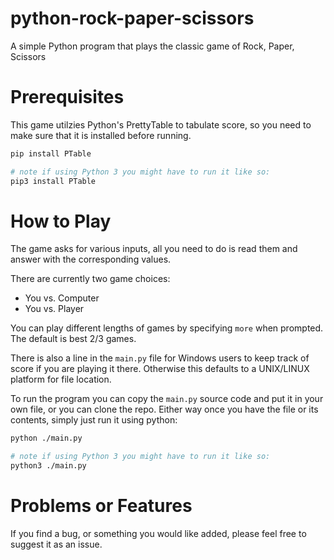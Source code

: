 # python-rock-paper-scissors
A simple Python program that plays the classic game of Rock, Paper, Scissors

# Prerequisites
This game utilzies Python's PrettyTable to tabulate score, so you need to make sure that it is installed before running.
```bash
pip install PTable

# note if using Python 3 you might have to run it like so:
pip3 install PTable
```

# How to Play
The game asks for various inputs, all you need to do is read them and answer with the corresponding values.

There are currently two game choices:
 - You vs. Computer
 - You vs. Player
 
 You can play different lengths of games by specifying `more` when prompted. The default is best 2/3 games.
 
 There is also a line in the `main.py` file for Windows users to keep track of score if you are playing it there. 
 Otherwise this defaults to a UNIX/LINUX platform for file location.
 
 To run the program you can copy the `main.py` source code and put it in your own file, or you can clone the repo.
 Either way once you have the file or its contents, simply just run it using python:
 ```bash
 python ./main.py
 
 # note if using Python 3 you might have to run it like so:
 python3 ./main.py
 ```
 
 # Problems or Features
 If you find a bug, or something you would like added, please feel free to suggest it as an issue.
